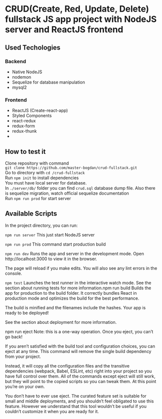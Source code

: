 # CRUD(Create, Red, Update, Delete) fullstack JS app project with NodeJS server and ReactJS frontend

## Used Techologies  
### Backend
- Native NodeJS
- nodemon
- Sequelize for database manipulation
- mysql2
### Frontend
- ReactJS (Create-react-app)
- Styled Components
- react-redux
- redux-form
- redux-thunk  
- 
## How to test it
Clone repository with command  
`git clone https://github.com/master-bogdan/crud-fullstack.git`  
Go to directory with `cd /crud-fullstack`  
Run `npm init` to install dependencies  
You must have local server for database.  
In `./server/db/` folder you can find `crud.sql` database dump file. Also there is sequelize migration, watch official sequelize documentation  
Run `npm run prod` for start server

## Available Scripts
In the project directory, you can run:

`npm run server`
This just start NodeJS server

`npm run prod`
This command start production build

`npm run dev`
Runs the app and server in the development mode.
Open http://localhost:3000 to view it in the browser.

The page will reload if you make edits.
You will also see any lint errors in the console.

`npm test`
Launches the test runner in the interactive watch mode.
See the section about running tests for more information.npm run build
Builds the app for production to the build folder.
It correctly bundles React in production mode and optimizes the build for the best performance.

The build is minified and the filenames include the hashes.
Your app is ready to be deployed!

See the section about deployment for more information.

npm run eject
Note: this is a one-way operation. Once you eject, you can’t go back!

If you aren’t satisfied with the build tool and configuration choices, you can eject at any time. This command will remove the single build dependency from your project.

Instead, it will copy all the configuration files and the transitive dependencies (webpack, Babel, ESLint, etc) right into your project so you have full control over them. All of the commands except eject will still work, but they will point to the copied scripts so you can tweak them. At this point you’re on your own.

You don’t have to ever use eject. The curated feature set is suitable for small and middle deployments, and you shouldn’t feel obligated to use this feature. However we understand that this tool wouldn’t be useful if you couldn’t customize it when you are ready for it.

